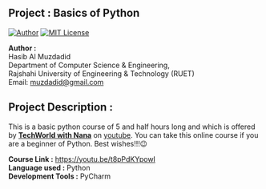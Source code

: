 ## Project : Basics of Python
[![Author](https://img.shields.io/badge/Author-Hasib%20Al%20Muzdadid-blue)](https://github.com/HasibAlMuzdadid)
[![MIT License](https://img.shields.io/badge/License-MIT%20License-important)](https://github.com/HasibAlMuzdadid/Python-Basics/blob/main/LICENSE)



**Author :** </br>
Hasib Al Muzdadid</br>
Department of Computer Science & Engineering, </br>
Rajshahi University of Engineering & Technology (RUET) </br>
Email: muzdadid@gmail.com

## Project Description :
This is a basic python course of 5 and half hours long and which is offered by [**TechWorld with Nana**](https://www.youtube.com/c/TechWorldwithNana) on [youtube](https://www.youtube.com/). You can take this online course if you are a beginner of Python. Best wishes!!!:wink:</br>

**Course Link :** https://youtu.be/t8pPdKYpowI</br>
**Language used :** Python <br/>
**Development Tools :** PyCharm
